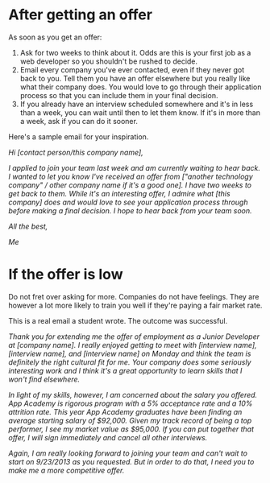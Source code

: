 # After getting an offer

 As soon as you get an offer:
1. Ask for two weeks to think about it. Odds are this is your first job as a web developer so you shouldn't be rushed to decide.
2. Email every company you've ever contacted, even if they never got back to you. Tell them you have an offer elsewhere but you really like what their company does. You would love to go through their application process so that you can include them in your final decision.
3. If you already have an interview scheduled somewhere and it's in less than a week, you can wait until then to let them know. If it's in more than a week, ask if you can do it sooner.


Here's a sample email for your inspiration.

*Hi [contact person/this company name],*

*I applied to join your team last week and am currently waiting to hear back. I wanted to let you know I've received an offer from ["another technology company" / other company name if it's a good one]. I have two weeks to get back to them. While it's an interesting offer, I admire what [this company] does and would love to see your application process through before making a final decision. I hope to hear back from your team soon.*


*All the best,*

*Me*


# If the offer is low

Do not fret over asking for more. Companies do not have feelings. They are however a lot more likely to train you well if they're paying a fair market rate.

This is a real email a student wrote. The outcome was successful.

*Thank you for extending me the offer of employment as a Junior  Developer at [company name].  I really enjoyed getting to meet with [interview name], [interview name], and [interview name] on Monday and think the team is definitely the right cultural fit for me.  Your company does some seriously interesting work and I think it's a great opportunity to learn skills that I won't find elsewhere.*

*In light of my skills, however, I am concerned about the salary you offered. App Academy is rigorous program with a 5% acceptance rate and a 10% attrition rate.  This year App Academy graduates have been finding an average starting salary of $92,000. Given my track record of being a top performer, I see my market value as $95,000.  If you can put together that offer, I will sign immediately and cancel all other interviews.*

*Again, I am really looking forward to joining your team and can't wait to start on 9/23/2013 as you requested.  But in order to do that, I need you to make me a more competitive offer.*
